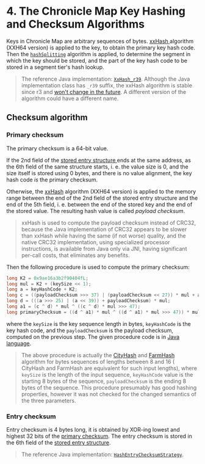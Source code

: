 # 4. The Chronicle Map Key Hashing and Checksum Algorithms

Keys in Chronicle Map are arbitrary sequences of bytes. [xxHash
](https://github.com/Cyan4973/xxHash/) algorithm (XXH64 version) is applied to the key, to obtain
the primary key hash code. Then the [`hashSplitting`](3_1-header-fields.md#hashsplitting) algorithm
is applied, to determine the segment in which the key should be stored, and the part of the key hash
code to be stored in a segment tier's hash lookup.

> The reference Java implementation: [`XxHash_r39`](
> https://github.com/OpenHFT/Chronicle-Algorithms/blob/chronicle-algorithms-1.1.6/src/main/java/net/openhft/chronicle/algo/hashing/XxHash_r39.java).
> Although the Java implementation class has `_r39` suffix, the xxHash algorithm is stable since r3
> and [won't change in the future](
> https://github.com/Cyan4973/xxHash/issues/34#issuecomment-169176338). A different version of
> the algorithm could have a different name.

## Checksum algorithm

### Primary checksum

The primary checksum is a 64-bit value.

If the 2nd field of the [stored entry structure
](3-memory-layout.md#stored-entry-structure) ends at the same address, as the 6th field of the same
structure starts, i. e. the value size is 0, and the size itself is stored using 0 bytes, and there
is no value alignment, the key hash code *is* the primary checksum.

Otherwise, the [xxHash](https://github.com/Cyan4973/xxHash/) algorithm (XXH64 version) is applied to
the memory range between the end of the 2nd field of the stored entry structure and the end of the
5th field, i. e. between the end of the stored key and the end of the stored value. The resulting
hash value is called *payload checksum*.

> xxHash is used to compute the payload checksum instead of CRC32, because the Java implementation
> of CRC32 appears to be slower than xxHash while having the same (if not worse) quality, and the
> native CRC32 implementation, using specialized processor instructions, is available from Java only
> via JNI, having significant per-call costs, that eliminates any benefits.

Then the following procedure is used to compute the primary checksum:
```java
long K2 = 0x9ae16a3b2f90404fL;
long mul = K2 + (keySize << 1);
long a = keyHashCode + K2;
long c = ((payloadChecksum >>> 37) | (payloadChecksum << 27)) * mul + a;
long d = (((a >>> 25) | (a << 39)) + payloadChecksum) * mul;
long a1 = (c ^ d) * mul ^ ((c ^ d) * mul >>> 47);
long primaryChecksum = ((d ^ a1) * mul ^ ((d ^ a1) * mul >>> 47)) * mul;
```
where the `keySize` is the key sequence length in bytes, `keyHashCode` is the key hash code, and
the `payloadChecksum` is the payload checksum, computed on the previous step. The given procedure
code is in [Java language](https://docs.oracle.com/javase/specs/jls/se8/html/index.html).

> The above procedure is actually the [CityHash](https://github.com/google/cityhash) and [FarmHash](
> https://github.com/google/farmhash) algorithm for bytes sequences of lengths between 8 and 16 (
> CityHash and FarmHash are equivalent for such input lengths), where `keySize` is the length of the
> input sequence, `keyHashCode` value is the starting 8 bytes of the sequence, `payloadChecksum` is
> the ending 8 bytes of the sequence. This procedure presumably has good hashing properties, however
> it was not checked for the changed semantics of the three parameters.

### Entry checksum

Entry checksum is 4 bytes long, it is obtained by XOR-ing lowest and highest 32 bits of the [primary
checksum](#primary-checksum). The entry checksum is stored in the 6th field of the [stored entry
structure](3-memory-layout.md#stored-entry-structure).

> The reference Java implementation: [`HashEntryChecksumStrategy`](
> ../src/main/java/net/openhft/chronicle/hash/impl/stage/entry/HashEntryChecksumStrategy.java).